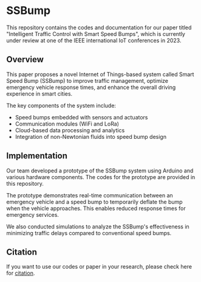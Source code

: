 # SSBump
This repository contains the codes and documentation for our paper titled "Intelligent Traffic Control with Smart Speed Bumps", which is currently under review at one of the IEEE international IoT conferences in 2023.

## Overview

This paper proposes a novel Internet of Things-based system called Smart Speed Bump (SSBump) to improve traffic management, optimize emergency vehicle response times, and enhance the overall driving experience in smart cities.

The key components of the system include:

- Speed bumps embedded with sensors and actuators
- Communication modules (WiFi and LoRa)
- Cloud-based data processing and analytics
- Integration of non-Newtonian fluids into speed bump design

## Implementation

Our team developed a prototype of the SSBump system using Arduino and various hardware components. The codes for the prototype are provided in this repository.

The prototype demonstrates real-time communication between an emergency vehicle and a speed bump to temporarily deflate the bump when the vehicle approaches. This enables reduced response times for emergency services.

We also conducted simulations to analyze the SSBump's effectiveness in minimizing traffic delays compared to conventional speed bumps.

## Citation

If you want to use our codes or paper in your research, please check here for [citation](https://scholar.google.com/citations?view_op=view_citation&hl=en&user=1Ae7LzEAAAAJ&citation_for_view=1Ae7LzEAAAAJ:u-x6o8ySG0sC).
